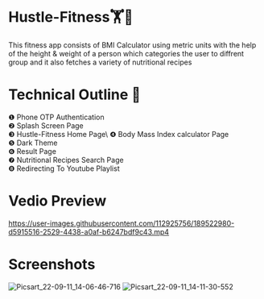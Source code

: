 # Hustle-Fitness🏋️🏃
This fitness app consists of BMI Calculator using metric units with the help of the height & weight of a person  which categories the user to diffrent group and it also fetches a variety of nutritional recipes
# Technical Outline 📕
❶ Phone OTP Authentication\
❷ Splash Screen Page\
❸ Hustle-Fitness Home Page\ 
❹ Body Mass Index calculator Page\
❺ Dark Theme\
❻ Result Page\
❼ Nutritional Recipes Search Page\
❽ Redirecting To Youtube Playlist
# Vedio Preview
https://user-images.githubusercontent.com/112925756/189522980-d5915516-2529-4438-a0af-b6247bdf9c43.mp4
# Screenshots
![Picsart_22-09-11_14-06-46-716](https://user-images.githubusercontent.com/112925756/189519232-b0a334c6-4ea9-4b80-817f-394a07859f58.jpg)
![Picsart_22-09-11_14-11-30-552](https://user-images.githubusercontent.com/112925756/189519262-7817041e-c450-4838-ae45-fceb4bb2e68f.jpg)
 
 
